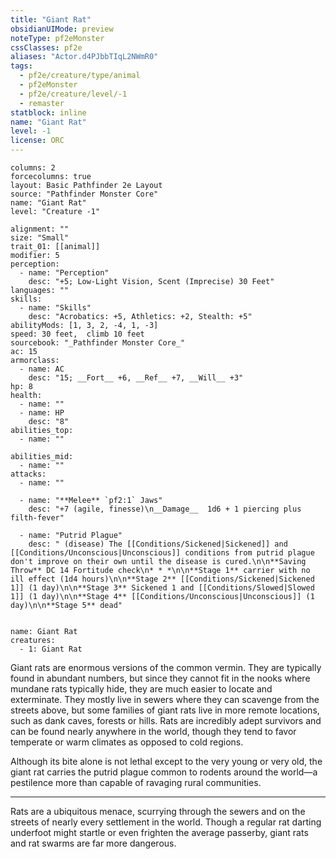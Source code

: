 ```yaml
---
title: "Giant Rat"
obsidianUIMode: preview
noteType: pf2eMonster
cssClasses: pf2e
aliases: "Actor.d4PJbbTIqL2NWmR0" 
tags:
  - pf2e/creature/type/animal
  - pf2eMonster
  - pf2e/creature/level/-1
  - remaster
statblock: inline
name: "Giant Rat"
level: -1
license: ORC
---
```


```statblock
columns: 2
forcecolumns: true
layout: Basic Pathfinder 2e Layout
source: "Pathfinder Monster Core"
name: "Giant Rat"
level: "Creature -1"

alignment: ""
size: "Small"
trait_01: [[animal]]
modifier: 5
perception:
  - name: "Perception"
    desc: "+5; Low-Light Vision, Scent (Imprecise) 30 Feet"
languages: ""
skills:
  - name: "Skills"
    desc: "Acrobatics: +5, Athletics: +2, Stealth: +5"
abilityMods: [1, 3, 2, -4, 1, -3]
speed: 30 feet,  climb 10 feet
sourcebook: "_Pathfinder Monster Core_"
ac: 15
armorclass:
  - name: AC
    desc: "15; __Fort__ +6, __Ref__ +7, __Will__ +3"
hp: 8
health:
  - name: ""
  - name: HP
    desc: "8"
abilities_top:
  - name: ""

abilities_mid:
  - name: ""
attacks:
  - name: ""

  - name: "**Melee** `pf2:1` Jaws"
    desc: "+7 (agile, finesse)\n__Damage__  1d6 + 1 piercing plus filth-fever"

  - name: "Putrid Plague"
    desc: " (disease) The [[Conditions/Sickened|Sickened]] and [[Conditions/Unconscious|Unconscious]] conditions from putrid plague don't improve on their own until the disease is cured.\n\n**Saving Throw** DC 14 Fortitude check\n* * *\n\n**Stage 1** carrier with no ill effect (1d4 hours)\n\n**Stage 2** [[Conditions/Sickened|Sickened 1]] (1 day)\n\n**Stage 3** Sickened 1 and [[Conditions/Slowed|Slowed 1]] (1 day)\n\n**Stage 4** [[Conditions/Unconscious|Unconscious]] (1 day)\n\n**Stage 5** dead"
 
```

```encounter-table
name: Giant Rat
creatures:
  - 1: Giant Rat
```



Giant rats are enormous versions of the common vermin. They are typically found in abundant numbers, but since they cannot fit in the nooks where mundane rats typically hide, they are much easier to locate and exterminate. They mostly live in sewers where they can scavenge from the streets above, but some families of giant rats live in more remote locations, such as dank caves, forests or hills. Rats are incredibly adept survivors and can be found nearly anywhere in the world, though they tend to favor temperate or warm climates as opposed to cold regions.

Although its bite alone is not lethal except to the very young or very old, the giant rat carries the putrid plague common to rodents around the world—a pestilence more than capable of ravaging rural communities.

* * *

Rats are a ubiquitous menace, scurrying through the sewers and on the streets of nearly every settlement in the world. Though a regular rat darting underfoot might startle or even frighten the average passerby, giant rats and rat swarms are far more dangerous.
